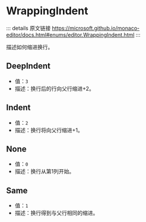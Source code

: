 # WrappingIndent
        
::: details 原文链接
https://microsoft.github.io/monaco-editor/docs.html#enums/editor.WrappingIndent.html
:::

描述如何缩进换行。

## DeepIndent
- 值：`3`
- 描述：换行后的行向父行缩进+2。

## Indent
- 值：`2`
- 描述：换行将向父行缩进+1。

## None
- 值：`0`
- 描述：换行从第1列开始。

## Same
- 值：`1`
- 描述：换行得到与父行相同的缩进。
